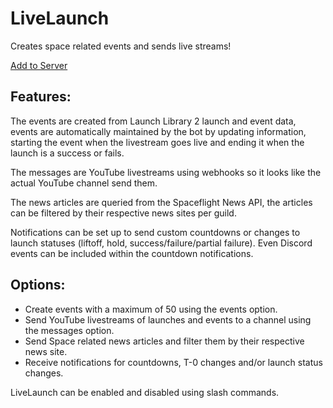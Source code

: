 # LiveLaunch

Creates space related events and sends live streams!

[Add to Server](https://discord.com/api/oauth2/authorize?client_id=869969874036867082&permissions=9126823936&scope=bot%20applications.commands)

## Features:
The events are created from Launch Library 2 launch and event data, events are automatically maintained by the bot by updating information, starting the event when the livestream goes live and ending it when the launch is a success or fails.

The messages are YouTube livestreams using webhooks so it looks like the actual YouTube channel send them.

The news articles are queried from the Spaceflight News API, the articles can be filtered by their respective news sites per guild.

Notifications can be set up to send custom countdowns or changes to launch statuses (liftoff, hold, success/failure/partial failure).
Even Discord events can be included within the countdown notifications.

## Options:
- Create events with a maximum of 50 using the events option.
- Send YouTube livestreams of launches and events to a channel using the messages option.
- Send Space related news articles and filter them by their respective news site.
- Receive notifications for countdowns, T-0 changes and/or launch status changes.

LiveLaunch can be enabled and disabled using slash commands.
